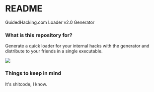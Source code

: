 # README #

GuidedHacking.com Loader v2.0 Generator

### What is this repository for? ###

Generate a quick loader for your internal hacks with the generator and distribute to your friends in a single executable.

![](https://image.prntscr.com/image/vbPSpKBCTjqU4eNEkMhC4g.png)

### Things to keep in mind ###

It's shitcode, I know.